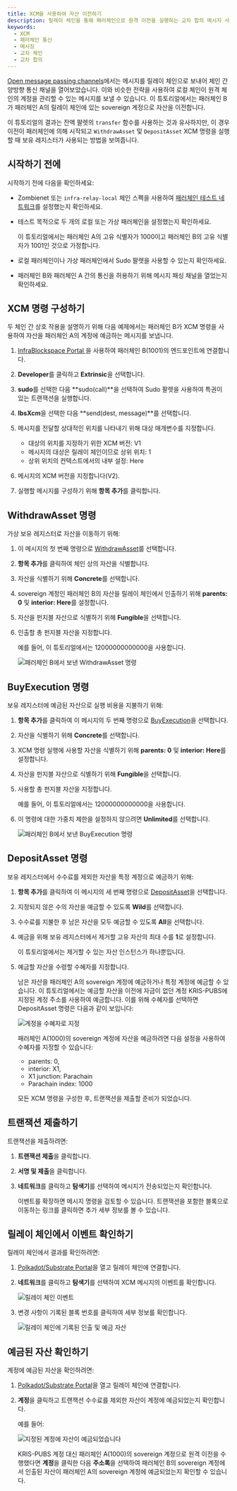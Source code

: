 ```yaml
---
title: XCM을 사용하여 자산 이전하기
description: 릴레이 체인을 통해 패러체인으로 원격 이전을 실행하는 교차 합의 메시지 사용 방법을 보여줍니다.
keywords:
  - XCM
  - 패러체인 통신
  - 메시징
  - 교차 체인
  - 교차 합의
---
```


[Open message passing channels](/ko/substrate/tutorials/build-a-parachain/open-message-passing-channels)에서는 메시지를 릴레이 체인으로 보내어 체인 간 양방향 통신 채널을 열어보았습니다.
이와 비슷한 전략을 사용하여 로컬 체인이 원격 체인의 계정을 관리할 수 있는 메시지를 보낼 수 있습니다.
이 튜토리얼에서는 패러체인 B가 패러체인 A의 릴레이 체인에 있는 sovereign 계정으로 자산을 이전합니다.

이 튜토리얼의 결과는 잔액 팔렛의 `transfer` 함수를 사용하는 것과 유사하지만, 이 경우 이전이 패러체인에 의해 시작되고 `WithdrawAsset` 및 `DepositAsset` XCM 명령을 실행할 때 보유 레지스터가 사용되는 방법을 보여줍니다.

## 시작하기 전에

시작하기 전에 다음을 확인하세요:

- Zombienet 또는 `infra-relay-local` 체인 스펙을 사용하여 [패러체인 테스트 네트워크](/test/simulate-parachains)를 설정했는지 확인하세요.

- 테스트 목적으로 두 개의 로컬 또는 가상 패러체인을 설정했는지 확인하세요.

  이 튜토리얼에서는 패러체인 A의 고유 식별자가 1000이고 패러체인 B의 고유 식별자가 1001인 것으로 가정합니다.

- 로컬 패러체인이나 가상 패러체인에서 Sudo 팔렛을 사용할 수 있는지 확인하세요.

- 패러체인 B와 패러체인 A 간의 통신을 허용하기 위해 메시지 패싱 채널을 열었는지 확인하세요.

## XCM 명령 구성하기

두 체인 간 상호 작용을 설명하기 위해 다음 예제에서는 패러체인 B가 XCM 명령을 사용하여 자산을 패러체인 A의 계정에 예금하는 메시지를 보냅니다.

1. [InfraBlockspace Portal ](https://portal.infrablockspace.net)을 사용하여 패러체인 B(1001)의 엔드포인트에 연결합니다.

2. **Developer**를 클릭하고 **Extrinsic**을 선택합니다.

3. **sudo**를 선택한 다음 **sudo(call)**을 선택하여 Sudo 팔렛을 사용하여 특권이 있는 트랜잭션을 실행합니다.

4. **IbsXcm**을 선택한 다음 **send(dest, message)**를 선택합니다.

5. 메시지를 전달할 상대적인 위치를 나타내기 위해 대상 매개변수를 지정합니다.

   - 대상의 위치를 지정하기 위한 XCM 버전: V1
   - 메시지의 대상은 릴레이 체인이므로 상위 위치: 1
   - 상위 위치의 컨텍스트에서의 내부 설정: Here

6. 메시지의 XCM 버전을 지정합니다(V2).

7. 실행할 메시지를 구성하기 위해 **항목 추가**를 클릭합니다.

## WithdrawAsset 명령

가상 보유 레지스터로 자산을 이동하기 위해:

1. 이 메시지의 첫 번째 명령으로 [WithdrawAsset](https://github.com/paritytech/xcm-format#withdrawasset)를 선택합니다.

2. **항목 추가**를 클릭하여 체인 상의 자산을 식별합니다.

3. 자산을 식별하기 위해 **Concrete**를 선택합니다.

4. sovereign 계정인 패러체인 B의 자산을 릴레이 체인에서 인출하기 위해 **parents: 0** 및 **interior: Here**를 설정합니다.

5. 자산을 펀지블 자산으로 식별하기 위해 **Fungible**을 선택합니다.

6. 인출할 총 펀지블 자산을 지정합니다.

   예를 들어, 이 튜토리얼에서는 12000000000000을 사용합니다.
   
   ![패러체인 B에서 보낸 WithdrawAsset 명령](/media/images/docs/tutorials/parachains/transfer-withdraw-asset-instruction-ui.png)

## BuyExecution 명령

보유 레지스터에 예금된 자산으로 실행 비용을 지불하기 위해:

1. **항목 추가**를 클릭하여 이 메시지의 두 번째 명령으로 [BuyExecution](https://github.com/paritytech/xcm-format#buyexecution)을 선택합니다.

2. 자산을 식별하기 위해 **Concrete**를 선택합니다.

3. XCM 명령 실행에 사용할 자산을 식별하기 위해 **parents: 0** 및 **interior: Here**를 설정합니다.

4. 자산을 펀지블 자산으로 식별하기 위해 **Fungible**을 선택합니다.

5. 사용할 총 펀지블 자산을 지정합니다.
   
   예를 들어, 이 튜토리얼에서는 12000000000000을 사용합니다.

6. 이 명령에 대한 가중치 제한을 설정하지 않으려면 **Unlimited**를 선택합니다.
   
   ![패러체인 B에서 보낸 BuyExecution 명령](/media/images/docs/tutorials/parachains/transfer-buy-execution-instruction-ui.png)

## DepositAsset 명령

보유 레지스터에서 수수료를 제외한 자산을 특정 계정으로 예금하기 위해:

1. **항목 추가**를 클릭하여 이 메시지의 세 번째 명령으로 [DepositAsset](https://github.com/paritytech/xcm-format#depositasset)을 선택합니다.

1. 지정되지 않은 수의 자산을 예금할 수 있도록 **Wild**를 선택합니다.

1. 수수료를 지불한 후 남은 자산을 모두 예금할 수 있도록 **All**을 선택합니다.

2. 예금을 위해 보유 레지스터에서 제거할 고유 자산의 최대 수를 **1**로 설정합니다.

   이 튜토리얼에서는 제거할 수 있는 자산 인스턴스가 하나뿐입니다.

1. 예금할 자산을 수령할 수혜자를 지정합니다.

   남은 자산을 패러체인 A의 sovereign 계정에 예금하거나 특정 계정에 예금할 수 있습니다.
   이 튜토리얼에서는 예금할 자산을 이전에 자금이 없던 계정 KRIS-PUBS에 지정된 계정 주소를 사용하여 예금합니다.
   이를 위해 수혜자를 선택하면 DepositAsset 명령은 다음과 같이 보입니다:

   ![계정을 수혜자로 지정](/media/images/docs/tutorials/parachains/transfer-deposit-asset-instruction-ui.png)
   
   패러체인 A(1000)의 sovereign 계정에 자산을 예금하려면 다음 설정을 사용하여 수혜자를 지정할 수 있습니다:
   
   - parents: 0, 
   - interior: X1, 
   - X1 junction: Parachain
   - Parachain index: 1000
  
   모든 XCM 명령을 구성한 후, 트랜잭션을 제출할 준비가 되었습니다.

## 트랜잭션 제출하기

트랜잭션을 제출하려면:

1. **트랜잭션 제출**을 클릭합니다.

1. **서명 및 제출**을 클릭합니다.

1. **네트워크**를 클릭하고 **탐색기**를 선택하여 메시지가 전송되었는지 확인합니다.
   
   이벤트를 확장하면 메시지 명령을 검토할 수 있습니다.
   트랜잭션을 포함한 블록으로 이동하는 링크를 클릭하면 추가 세부 정보를 볼 수 있습니다.

## 릴레이 체인에서 이벤트 확인하기

릴레이 체인에서 결과를 확인하려면:

1. [Polkadot/Substrate Portal](https://polkadot.js.org/apps)을 열고 릴레이 체인에 연결합니다.

2. **네트워크**를 클릭하고 **탐색기**를 선택하여 XCM 메시지의 이벤트를 확인합니다.
   
   ![릴레이 체인 이벤트](/media/images/docs/tutorials/parachains/relay-chain-event-summary.png)

1. 변경 사항이 기록된 블록 번호를 클릭하여 세부 정보를 확인합니다.
   
   ![릴레이 체인에 기록된 인출 및 예금 자산](/media/images/docs/tutorials/parachains/relay-chain-block.png)

## 예금된 자산 확인하기

계정에 예금된 자산을 확인하려면:

1. [Polkadot/Substrate Portal](https://polkadot.js.org/apps)을 열고 릴레이 체인에 연결합니다.

2. **계정**을 클릭하고 트랜잭션 수수료를 제외한 자산이 계정에 예금되었는지 확인합니다.
   
   예를 들어:

   ![지정된 계정에 자산이 예금되었습니다](/media/images/docs/tutorials/parachains/transfer-account-funded.png)

   KRIS-PUBS 계정 대신 패러체인 A(1000)의 sovereign 계정으로 원격 이전을 수행했다면 **계정**을 클릭한 다음 **주소록**을 선택하여 패러체인 B의 sovereign 계정에서 인출된 자산이 패러체인 A의 sovereign 계정에 예금되었는지 확인할 수 있습니다.
